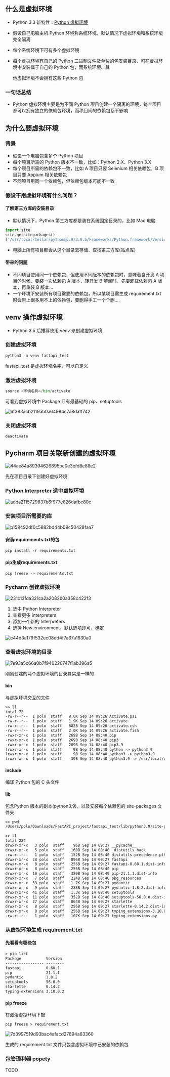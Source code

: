## 什么是虚拟环境

+ Python 3.3 新特性：[Python 虚拟环境](https://peps.python.org/pep-0405/)

+ 假设自己电脑主机 Python 环境称系统环境，默认情况下虚拟环境和系统环境完全隔离

+ 每个系统环境下可有多个虚拟环境

+ 每个虚拟环境有自己的 Python 二进制文件及单独的包安装目录，可在虚拟环境中安装属于自己的 Python 包，而系统环境、其

  他虚拟环境不会拥有这些 Python 包

### 一句话总结

+ Python 虚拟环境主要是为不同 Python 项目创建一个隔离的环境，每个项目都可以拥有独立的依赖包环境，而项目间的依赖包互不影响



## 为什么要虚拟环境

### 背景

+ 假设一个电脑包含多个 Python 项目
+ 每个项目所需的 Python 版本不一致，比如：Python 2.X、Python 3.X
+ 每个项目所需的依赖包不一致，比如 A 项目只要 Selenium 相关依赖包，B 项目只要 Appium 相关依赖包
+ 不同项目用同一个依赖包，但依赖包版本可能不一致



### 假设不用虚拟环境有什么问题？

#### 了解第三方库的安装目录

+ 默认情况下，Python 第三方库都是装在系统固定目录的，比如 Mac 电脑

~~~ python 
import site
site.getsitepackages()
['/usr/local/Cellar/python@3.9/3.9.5/Frameworks/Python.framework/Versions/3.9/lib/python3.9/site-packages']
~~~

+ 电脑上所有项目都会从这个目录去存储、查找第三方库(站点库)



#### 带来的问题

+ 不同项目使用同一个依赖包，但使用不同版本的依赖包时，意味着当开发 A 项目的时候，要装一次依赖包 A 版本，转开发 B 项目时，先要卸载依赖包 A 版本，再重装 B 版本...
+ 一个环境下安装所有项目需要的依赖包，所以某项目需生成 requirement.txt 时会带上很多用不上的依赖包，要删得手工一个个删....



## venv 操作虚拟环境

+ Python 3.5 后推荐使用 venv 来创建虚拟环境



### 创建虚拟环境

~~~ python
python3 -m venv fastapi_test
~~~

fastapi_test 是虚拟环境名字，可以自定义



### 激活虚拟环境

~~~ python
source <环境名称>/bin/activate 
~~~

可看到虚拟环境中 Package 只有最基础的 pip、setuptools

![6f383acb2119ab0a64984c7a8daff742](.\图片\6f383acb2119ab0a64984c7a8daff742.png)



### 关闭虚拟环境

~~~ python
deactivate
~~~



## Pycharm 项目关联新创建的虚拟环境

![44ae84a89394626895bc0e3efd8e88e2](.\图片\44ae84a89394626895bc0e3efd8e88e2.png)

先在项目目录下创建好虚拟环境



### Python Interpreter 选中虚拟环境

![adda2115729837b6f977e826dafbc80c](.\图片\adda2115729837b6f977e826dafbc80c.png)



### 安装项目所需要的库

![b158492df0c5882bd44b09c50428faa7](.\图片\b158492df0c5882bd44b09c50428faa7.png)



#### 安装requirements.txt的包

~~~ shell
pip install -r requirements.txt
~~~



#### pip生成requirements.txt

~~~ shell
pip freeze -> requirements.txt
~~~



### Pycharm 创建虚拟环境

![231c13fda321ca2a2082b0a358c422f3](.\图片\231c13fda321ca2a2082b0a358c422f3.png)

1. 选中 Python Interpreter
2. 查看更多 Interpreters
3. 添加一个新的 Interpreters
4. 选择 New environment，默认选项即可，确定

![e44d3a179f532ec08dd4f7a67a1630a0](.\图片\e44d3a179f532ec08dd4f7a67a1630a0.png)



### 查看虚拟环境的目录

![7e93a5c66a0b7f940220747f1ab396a5](.\图片\7e93a5c66a0b7f940220747f1ab396a5.png)

刚刚创建的两个虚拟环境的目录其实是一样的



#### bin

与虚拟环境交互的文件

~~~ tex
>> ll
total 72
-rw-r--r--  1 polo  staff   8.6K Sep 14 09:26 Activate.ps1
-rw-r--r--  1 polo  staff   1.9K Sep 14 09:26 activate
-rw-r--r--  1 polo  staff   882B Sep 14 09:26 activate.csh
-rw-r--r--  1 polo  staff   2.0K Sep 14 09:26 activate.fish
-rwxr-xr-x  1 polo  staff   269B Sep 14 08:40 pip
-rwxr-xr-x  1 polo  staff   269B Sep 14 08:40 pip3
-rwxr-xr-x  1 polo  staff   269B Sep 14 08:40 pip3.9
lrwxr-xr-x  1 polo  staff     9B Sep 14 08:40 python -> python3.9
lrwxr-xr-x  1 polo  staff     9B Sep 14 08:40 python3 -> python3.9
lrwxr-xr-x  1 polo  staff    39B Sep 14 08:40 python3.9 -> /usr/local/opt/python@3.9/bin/python3.9
~~~



#### include

编译 Python 包的 C 头文件



#### lib

包含Python 版本的副本(python3.9)，以及安装每个依赖包的 site-packages 文件夹

~~~ tex
>> pwd
/Users/polo/Downloads/FastAPI_project/fastapi_test/lib/python3.9/site-packages
 
>> ll
total 224
drwxr-xr-x   3 polo  staff    96B Sep 14 09:27 __pycache__
drwxr-xr-x   5 polo  staff   160B Sep 14 08:40 _distutils_hack
-rw-r--r--   1 polo  staff   152B Sep 14 08:40 distutils-precedence.pth
drwxr-xr-x  28 polo  staff   896B Sep 14 09:27 fastapi
drwxr-xr-x   8 polo  staff   256B Sep 14 09:27 fastapi-0.68.1.dist-info
drwxr-xr-x   8 polo  staff   256B Sep 14 08:40 pip
drwxr-xr-x  10 polo  staff   320B Sep 14 08:40 pip-21.1.1.dist-info
drwxr-xr-x   7 polo  staff   224B Sep 14 08:40 pkg_resources
drwxr-xr-x  53 polo  staff   1.7K Sep 14 09:27 pydantic
drwxr-xr-x   9 polo  staff   288B Sep 14 09:27 pydantic-1.8.2.dist-info
drwxr-xr-x  41 polo  staff   1.3K Sep 14 08:40 setuptools
drwxr-xr-x  11 polo  staff   352B Sep 14 08:40 setuptools-56.0.0.dist-info
drwxr-xr-x  27 polo  staff   864B Sep 14 09:27 starlette
drwxr-xr-x   8 polo  staff   256B Sep 14 09:27 starlette-0.14.2.dist-info
drwxr-xr-x   8 polo  staff   256B Sep 14 09:27 typing_extensions-3.10.0.2.dist-info
-rw-r--r--   1 polo  staff   107K Sep 14 09:27 typing_extensions.py
~~~



### 从虚拟环境生成 requirement.txt

#### 先看看有哪些包

~~~ tex
> pip list
Package           Version
----------------- --------
fastapi           0.68.1
pip               21.1.1
pydantic          1.8.2
setuptools        56.0.0
starlette         0.14.2
typing-extensions 3.10.0.2
~~~



#### pip freeze

在激活虚拟环境下敲

~~~ tex
pip freeze > requirement.txt  
~~~

![7d3997519d93bac4afacd27894a63360](.\图片\7d3997519d93bac4afacd27894a63360.png)

生成的 requirement.txt 文件只包含虚拟环境中已安装的依赖包



### 包管理利器 popety

TODO